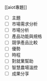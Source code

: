 [[aiot專題]]
- [ ] 主題
 - [ ] 市場需求分析
 - [ ] 市場分析
 - [ ] 產品功能與規格
 - [ ] 競爭產品比較
 - [ ] 優勢
 - [ ] 時程
 - [ ] 對就業幫助
 - [ ] 智慧農場溫控
 - [ ] 成果分享